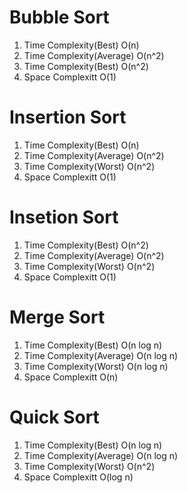 # Bubble Sort

1. Time Complexity(Best)
   O(n)
2. Time Complexity(Average)
   O(n^2)
3. Time Complexity(Best)
   O(n^2)
4. Space Complexitt
   O(1)

# Insertion Sort

1. Time Complexity(Best)
   O(n)
2. Time Complexity(Average)
   O(n^2)
3. Time Complexity(Worst)
   O(n^2)
4. Space Complexitt
   O(1)

# Insetion Sort

1. Time Complexity(Best)
   O(n^2)
2. Time Complexity(Average)
   O(n^2)
3. Time Complexity(Worst)
   O(n^2)
4. Space Complexitt
   O(1)

# Merge Sort

1. Time Complexity(Best)
   O(n log n)
2. Time Complexity(Average)
   O(n log n)
3. Time Complexity(Worst)
   O(n log n)
4. Space Complexitt
   O(n)

# Quick Sort

1. Time Complexity(Best)
   O(n log n)
2. Time Complexity(Average)
   O(n log n)
3. Time Complexity(Worst)
   O(n^2)
4. Space Complexitt
   O(log n)

